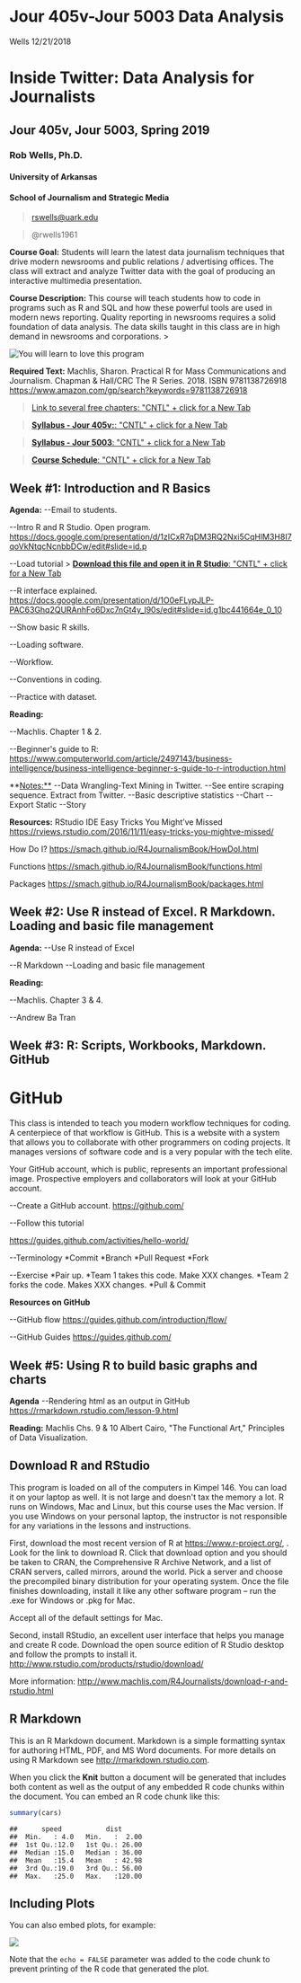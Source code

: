 Jour 405v-Jour 5003 Data Analysis
================
Wells
12/21/2018

Inside Twitter: Data Analysis for Journalists
=============================================

Jour 405v, Jour 5003, Spring 2019
---------------------------------

### Rob Wells, Ph.D.

#### University of Arkansas

#### School of Journalism and Strategic Media

> <rswells@uark.edu>

> @rwells1961

**Course Goal:** Students will learn the latest data journalism techniques that drive modern newsrooms and public relations / advertising offices. The class will extract and analyze Twitter data with the goal of producing an interactive multimedia presentation.

**Course Description:** This course will teach students how to code in programs such as R and SQL and how these powerful tools are used in modern news reporting. Quality reporting in newsrooms requires a solid foundation of data analysis. The data skills taught in this class are in high demand in newsrooms and corporations. &gt;

![You will learn to love this program](Images/RStudio-Logo-Blue-Gradient.png)

**Required Text:** Machlis, Sharon. Practical R for Mass Communications and Journalism. Chapman & Hall/CRC The R Series. 2018. ISBN 9781138726918 <https://www.amazon.com/gp/search?keywords=9781138726918>

> <a href="http://www.machlis.com/R4Journalists/" target="_blank">Link to several free chapters: &quot;CNTL&quot; + click for a New Tab</a>

> <a href="https://docs.google.com/document/d/1O4o5V_GomJPa6ojLeE48y9LhKhmbzTsWu9jskcZKkbY/edit" target="_blank"><strong>Syllabus - Jour 405v:</strong>: &quot;CNTL&quot; + click for a New Tab</a>

> <a href="https://docs.google.com/document/d/19khrHXSqHIFfRwLRlI_mD3cVNv2gHqj9Ze1GDs22Bis/edit" target="_blank"><strong>Syllabus - Jour 5003</strong>: &quot;CNTL&quot; + click for a New Tab</a>

> <a href="https://docs.google.com/spreadsheets/d/1onfY79xjhQVetnFbNvw1z3zLGrSQ1xkAoo0qoCRElGM/edit#gid=681742372" target="_blank"><strong>Course Schedule</strong>: &quot;CNTL&quot; + click for a New Tab</a>

Week \#1: Introduction and R Basics
-----------------------------------

**Agenda:** --Email to students.

--Intro R and R Studio. Open program. <https://docs.google.com/presentation/d/1zICxR7qDM3RQ2Nxi5CqHlM3H8I7qoVkNtqcNcnbbDCw/edit#slide=id.p>

--Load tutorial &gt; <a href="Introduction-to-R-Oct-29-2018-1c3su5h.r" target="_blank"><strong>Download this file and open it in R Studio</strong>: &quot;CNTL&quot; + click for a New Tab</a>

--R interface explained. <https://docs.google.com/presentation/d/1O0eFLypJLP-PAC63Ghq2QURAnhFo6Dxc7nGt4y_l90s/edit#slide=id.g1bc441664e_0_10>

--Show basic R skills.

--Loading software.

--Workflow.

--Conventions in coding.

--Practice with dataset.

**Reading:**

--Machlis. Chapter 1 & 2.

--Beginner's guide to R: <https://www.computerworld.com/article/2497143/business-intelligence/business-intelligence-beginner-s-guide-to-r-introduction.html>

\*\*<Notes:**> --Data Wrangling-Text Mining in Twitter. --See entire scraping sequence. Extract from Twitter. --Basic descriptive statistics --Chart --Export Static --Story

**Resources:** RStudio IDE Easy Tricks You Might’ve Missed <https://rviews.rstudio.com/2016/11/11/easy-tricks-you-mightve-missed/>

How Do I? <https://smach.github.io/R4JournalismBook/HowDoI.html>

Functions <https://smach.github.io/R4JournalismBook/functions.html>

Packages <https://smach.github.io/R4JournalismBook/packages.html>

Week \#2: Use R instead of Excel. R Markdown. Loading and basic file management
-------------------------------------------------------------------------------

**Agenda:** --Use R instead of Excel

--R Markdown --Loading and basic file management

**Reading:**

--Machlis. Chapter 3 & 4.

--Andrew Ba Tran

Week \#3: R: Scripts, Workbooks, Markdown. GitHub
-------------------------------------------------

GitHub
======

This class is intended to teach you modern workflow techniques for coding. A centerpiece of that workflow is GitHub. This is a website with a system that allows you to collaborate with other programmers on coding projects. It manages versions of software code and is a very popular with the tech elite.

Your GitHub account, which is public, represents an important professional image. Prospective employers and collaborators will look at your GitHub account.

--Create a GitHub account. <https://github.com/>

--Follow this tutorial

<https://guides.github.com/activities/hello-world/>

--Terminology
*Commit
*Branch
*Pull Request
*Fork

--Exercise
*Pair up.
*Team 1 takes this code. Make XXX changes.
*Team 2 forks the code. Makes XXX changes.
*Pull & Commit

**Resources on GitHub**

--GitHub flow
<https://guides.github.com/introduction/flow/>

--GitHub Guides
<https://guides.github.com/>

Week \#5: Using R to build basic graphs and charts
--------------------------------------------------

**Agenda** --Rendering html as an output in GitHub
<https://rmarkdown.rstudio.com/lesson-9.html>

**Reading:**
Machlis Chs. 9 & 10
Albert Cairo, "The Functional Art," Principles of Data Visualization.

Download R and RStudio
----------------------

This program is loaded on all of the computers in Kimpel 146. You can load it on your laptop as well. It is not large and doesn't tax the memory a lot. R runs on Windows, Mac and Linux, but this course uses the Mac version. If you use Windows on your personal laptop, the instructor is not responsible for any variations in the lessons and instructions.

First, download the most recent version of R at <https://www.r-project.org/>, . Look for the link to download R. Click that download option and you should be taken to CRAN, the Comprehensive R Archive Network, and a list of CRAN servers, called mirrors, around the world. Pick a server and choose the precompiled binary distribution for your operating system. Once the file finishes downloading, install it like any other software program – run the .exe for Windows or .pkg for Mac.

Accept all of the default settings for Mac.

Second, install RStudio, an excellent user interface that helps you manage and create R code. Download the open source edition of R Studio desktop and follow the prompts to install it. <http://www.rstudio.com/products/rstudio/download/>

More information: <http://www.machlis.com/R4Journalists/download-r-and-rstudio.html>

R Markdown
----------

This is an R Markdown document. Markdown is a simple formatting syntax for authoring HTML, PDF, and MS Word documents. For more details on using R Markdown see <http://rmarkdown.rstudio.com>.

When you click the **Knit** button a document will be generated that includes both content as well as the output of any embedded R code chunks within the document. You can embed an R code chunk like this:

``` r
summary(cars)
```

    ##      speed           dist       
    ##  Min.   : 4.0   Min.   :  2.00  
    ##  1st Qu.:12.0   1st Qu.: 26.00  
    ##  Median :15.0   Median : 36.00  
    ##  Mean   :15.4   Mean   : 42.98  
    ##  3rd Qu.:19.0   3rd Qu.: 56.00  
    ##  Max.   :25.0   Max.   :120.00

Including Plots
---------------

You can also embed plots, for example:

![](Jour405v-Jour5003_Class_files/figure-markdown_github/pressure-1.png)

Note that the `echo = FALSE` parameter was added to the code chunk to prevent printing of the R code that generated the plot.
